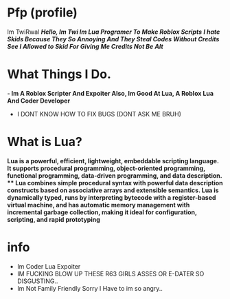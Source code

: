 # Pfp (profile)
Im TwiRwal
**_Hello, Im Twi Im Lua Programer To Make Roblox Scripts_**
**_I hate Skids Because They So Annoying And They Steal Codes Without Credits See I Allowed to Skid For Giving Me Credits Not Be Alt_**

# What Things I Do.
**- Im A Roblox Scripter And Expoiter Also, Im Good At Lua, A Roblox Lua And Coder Developer**
- I DONT KNOW HOW TO FIX BUGS (DONT ASK ME BRUH)

# What is Lua?
**Lua is a powerful, efficient, lightweight, embeddable scripting language. It supports procedural programming, object-oriented programming, functional programming, data-driven programming, and data description.
**
Lua combines simple procedural syntax with powerful data description constructs based on associative arrays and extensible semantics. Lua is dynamically typed, runs by interpreting bytecode with a register-based virtual machine, and has automatic memory management with incremental garbage collection, making it ideal for configuration, scripting, and rapid prototyping**

# info
- Im Coder Lua Expoiter
- IM FUCKING BLOW UP THESE R63 GIRLS ASSES OR E-DATER SO DISGUSTING..
- Im Not Family Friendly Sorry I Have to im so angry..

<!---
TwiRwal/TwiRwal is a ✨ special ✨ repository because its `README.md` (this file) appears on your GitHub profile.
You can click the Preview link to take a look at your changes.
--->
